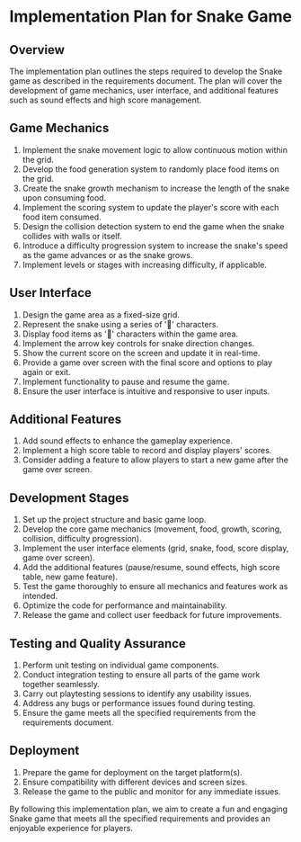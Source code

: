 # Implementation Plan for Snake Game

## Overview
The implementation plan outlines the steps required to develop the Snake game as described in the requirements document. The plan will cover the development of game mechanics, user interface, and additional features such as sound effects and high score management.

## Game Mechanics
1. Implement the snake movement logic to allow continuous motion within the grid.
2. Develop the food generation system to randomly place food items on the grid.
3. Create the snake growth mechanism to increase the length of the snake upon consuming food.
4. Implement the scoring system to update the player's score with each food item consumed.
5. Design the collision detection system to end the game when the snake collides with walls or itself.
6. Introduce a difficulty progression system to increase the snake's speed as the game advances or as the snake grows.
7. Implement levels or stages with increasing difficulty, if applicable.

## User Interface
1. Design the game area as a fixed-size grid.
2. Represent the snake using a series of '🔵' characters.
3. Display food items as '🍎' characters within the game area.
4. Implement the arrow key controls for snake direction changes.
5. Show the current score on the screen and update it in real-time.
6. Provide a game over screen with the final score and options to play again or exit.
7. Implement functionality to pause and resume the game.
8. Ensure the user interface is intuitive and responsive to user inputs.

## Additional Features
1. Add sound effects to enhance the gameplay experience.
2. Implement a high score table to record and display players' scores.
3. Consider adding a feature to allow players to start a new game after the game over screen.

## Development Stages
1. Set up the project structure and basic game loop.
2. Develop the core game mechanics (movement, food, growth, scoring, collision, difficulty progression).
3. Implement the user interface elements (grid, snake, food, score display, game over screen).
4. Add the additional features (pause/resume, sound effects, high score table, new game feature).
5. Test the game thoroughly to ensure all mechanics and features work as intended.
6. Optimize the code for performance and maintainability.
7. Release the game and collect user feedback for future improvements.

## Testing and Quality Assurance
1. Perform unit testing on individual game components.
2. Conduct integration testing to ensure all parts of the game work together seamlessly.
3. Carry out playtesting sessions to identify any usability issues.
4. Address any bugs or performance issues found during testing.
5. Ensure the game meets all the specified requirements from the requirements document.

## Deployment
1. Prepare the game for deployment on the target platform(s).
2. Ensure compatibility with different devices and screen sizes.
3. Release the game to the public and monitor for any immediate issues.

By following this implementation plan, we aim to create a fun and engaging Snake game that meets all the specified requirements and provides an enjoyable experience for players.